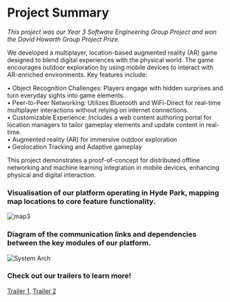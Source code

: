 # Project Summary

_This project was our Year 3 Software Engineering Group Project and won the David Howarth Group Project Prize._

We developed a multiplayer, location-based augmented reality (AR) game designed to blend digital experiences with the physical world. The game encourages outdoor exploration by using mobile devices to interact with AR-enriched environments. Key features include:

  •	Object Recognition Challenges: Players engage with hidden surprises and turn everyday sights into game elements. \
	•	Peer-to-Peer Networking: Utilizes Bluetooth and WiFi-Direct for real-time multiplayer interactions without relying on internet connections. \
	•	Customizable Experience: Includes a web content authoring portal for location managers to tailor gameplay elements and update content in real-time. \
  • Augmented reality (AR) for immersive outdoor exploration \
  • Geolocation Tracking and Adaptive gameplay

This project demonstrates a proof-of-concept for distributed offline networking and machine learning integration in mobile devices, enhancing physical and digital interaction. 

### Visualisation of our platform operating in Hyde Park, mapping map locations to core feature functionality.
![map3](https://github.com/user-attachments/assets/f5d98234-6c2b-4853-bf17-0b2e86fc4e4b)

### Diagram of the communication links and dependencies between the key modules of our platform.
![System Arch](https://github.com/user-attachments/assets/02c21273-1ac9-4e1f-9ab4-10c96813e7f6)

### Check out our trailers to learn more!
[Trailer 1](https://youtu.be/FltzFi7k_As), [Trailer 2](https://youtu.be/VBvbONBuzpM)

